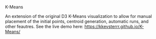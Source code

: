 K-Means

An extension of the original D3 K-Means visualization to allow for manual placement of the initial points, centroid generation, automatic runs, and other feautres. See the live demo here: https://kkevsterrr.github.io/K-Means/
